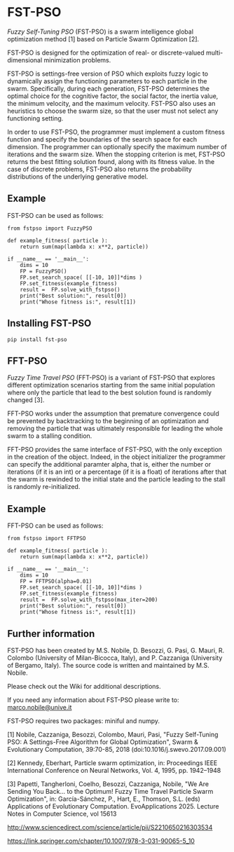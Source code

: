 # FST-PSO

*Fuzzy Self-Tuning PSO* (FST-PSO) is a swarm intelligence global optimization method [1]
based on Particle Swarm Optimization [2].

FST-PSO is designed for the optimization of real- or discrete-valued multi-dimensional minimization problems.

FST-PSO is settings-free version of PSO which exploits fuzzy logic to dynamically assign the functioning parameters to each particle in the swarm. Specifically, during each generation, FST-PSO determines the optimal choice for the cognitive factor, the social factor, the inertia value, the minimum velocity, and the maximum velocity. FST-PSO also uses an heuristics to choose the swarm size, so that the user must not select any functioning setting.

In order to use FST-PSO, the programmer must implement a custom fitness function and specify the boundaries of the search space for each dimension. The programmer can optionally specify the maximum number of iterations and the swarm size. When the stopping criterion is met, FST-PSO returns the best fitting solution found, along with its fitness value. In the case of discrete problems, FST-PSO also returns the probability distributions of the underlying generative model.


## Example

FST-PSO can be used as follows:

	from fstpso import FuzzyPSO	
	
	def example_fitness( particle ):
		return sum(map(lambda x: x**2, particle))
		
	if __name__ == '__main__':
		dims = 10
		FP = FuzzyPSO()
		FP.set_search_space( [[-10, 10]]*dims )	
		FP.set_fitness(example_fitness)
		result =  FP.solve_with_fstpso()
		print("Best solution:", result[0])
		print("Whose fitness is:", result[1])

## Installing FST-PSO

`pip install fst-pso`

## FFT-PSO

*Fuzzy Time Travel PSO* (FFT-PSO) is a variant of FST-PSO that explores different optimization scenarios
starting from the same initial population where only the particle that lead to the best solution found
is randomly changed [3].

FFT-PSO works under the assumption that premature convergence could be prevented by backtracking to the 
beginning of an optimization and removing the particle that was ultimately responsible for leading 
the whole swarm to a stalling condition.

FFT-PSO provides the same interface of FST-PSO, with the only exception in the creation of the object.
Indeed, in the object initializer the programmer can specify the additional paramter alpha, that is,
either the number or iterations (if it is an int) or a percentage (if it is a float) of iterations
after that the swarm is rewinded to the initial state and the particle leading to the stall is randomly 
re-initialized.

## Example

FFT-PSO can be used as follows:

	from fstpso import FFTPSO	
	
	def example_fitness( particle ):
		return sum(map(lambda x: x**2, particle))
		
	if __name__ == '__main__':
		dims = 10
		FP = FFTPSO(alpha=0.01)
		FP.set_search_space( [[-10, 10]]*dims )	
		FP.set_fitness(example_fitness)
		result =  FP.solve_with_fstpso(max_iter=200)
		print("Best solution:", result[0])
		print("Whose fitness is:", result[1])

## Further information

FST-PSO has been created by M.S. Nobile, D. Besozzi, G. Pasi, G. Mauri, 
R. Colombo (University of Milan-Bicocca, Italy), and P. Cazzaniga (University
of Bergamo, Italy). The source code is written and maintained by M.S. Nobile.

Please check out the Wiki for additional descriptions. 

If you need any information about FST-PSO please write to: marco.nobile@unive.it

FST-PSO requires two packages: miniful and numpy. 

[1] Nobile, Cazzaniga, Besozzi, Colombo, Mauri, Pasi, "Fuzzy Self-Tuning PSO:
A Settings-Free Algorithm for Global Optimization", Swarm & Evolutionary 
Computation, 39:70-85, 2018 (doi:10.1016/j.swevo.2017.09.001)

[2] Kennedy, Eberhart, Particle swarm optimization, in: Proceedings IEEE
International Conference on Neural Networks, Vol. 4, 1995, pp. 1942–1948

[3] Papetti, Tangherloni, Coelho, Besozzi, Cazzaniga, Nobile, "We Are Sending You 
Back... to the Optimum! Fuzzy Time Travel Particle Swarm Optimization",
in: García-Sánchez, P., Hart, E., Thomson, S.L. (eds) Applications of Evolutionary 
Computation. EvoApplications 2025. Lecture Notes in Computer Science, vol 15613 

<http://www.sciencedirect.com/science/article/pii/S2210650216303534>

<https://link.springer.com/chapter/10.1007/978-3-031-90065-5_10>
